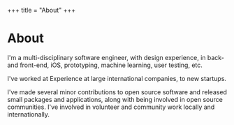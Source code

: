 +++
title = "About"
+++

<h1 class="title">
    About
</h1>

I'm a multi-disciplinary software engineer, with design experience, in back- and front-end, iOS, prototyping, machine learning, user testing, etc.

I've worked at Experience at large international companies, to new startups.

I've made several minor contributions to open source software and released small packages and applications, along with being involved in open source communities. I've involved in volunteer and community work locally and internationally.
